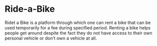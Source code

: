 # Ride-a-Bike
Ridet a Bike is a platform through which one can rent a bike that can be used temporarily for a fee during specified period. Renting a bike helps people get around despite the fact they do not have access to their own personal vehicle or don’t own a vehicle at all.
